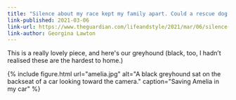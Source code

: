 ```yaml
---
title: "Silence about my race kept my family apart. Could a rescue dog bring us together?"
link-published: 2021-03-06
link-url: https://www.theguardian.com/lifeandstyle/2021/mar/06/silence-about-race-kept-family-apart-could-rescue-dog-reunite-us-georgina-lawton
link-author: Georgina Lawton
---
```


This is a really lovely piece, and here's our greyhound (black, too, I hadn’t realised these are the hardest to home.)

{% include figure.html url="amelia.jpg" alt="A black greyhound sat on the backseat of a car looking toward the camera." caption="Saving Amelia in my car" %}
